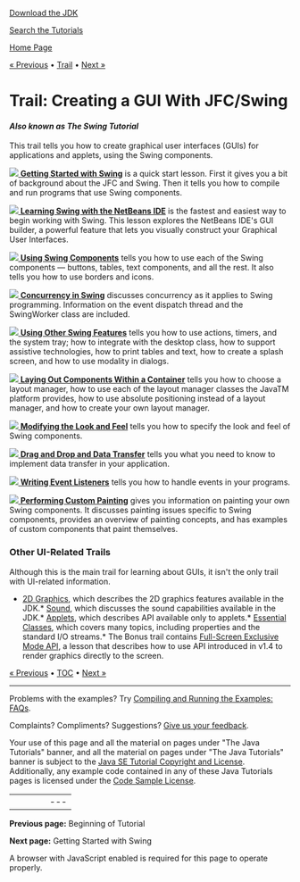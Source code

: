 [Download
the JDK](http://java.sun.com/javase/6/download.jsp)
  
[Search the
Tutorials](../search.html)

[Home Page](../index.html)

[« Previous](../index.html)
•
[Trail](./TOC.html)
•
[Next »](./start/index.html)

# Trail: Creating a GUI With JFC/Swing

#### *Also known as The Swing Tutorial*

This trail tells you how to create graphical user interfaces (GUIs)
for applications and applets, using the Swing components.

[![](../images/uiIcon.gif)
**Getting Started with Swing**](./start/index.html)
is a quick start lesson.
First it gives you a bit of background about the JFC
and Swing.
Then it tells you how to compile
and run programs
that use Swing components.

[![](../images/uiIcon.gif)
**Learning Swing with the NetBeans IDE**](./learn/index.html)
is the fastest and easiest way to begin working with Swing.
This lesson explores the NetBeans IDE's GUI builder,
a powerful feature that lets you visually
construct your Graphical User Interfaces.

[![](../images/uiIcon.gif)
**Using Swing Components**](./components/index.html)
tells you how to use each of the Swing components —
buttons, tables, text components, and all the rest.
It also tells you how to use borders and icons.

[![](../images/uiIcon.gif)
**Concurrency in Swing**](./concurrency/index.html)
discusses concurrency as it applies to Swing programming.
Information on the event dispatch thread and the SwingWorker class are
included.

[![](../images/uiIcon.gif)
**Using Other Swing Features**](./misc/index.html)
tells you how to use actions, timers, and the system tray; how to integrate
with the desktop class, how to support assistive technologies,
how to print tables and text, how to create a splash screen,
and how to use modality in dialogs.

[![](../images/uiIcon.gif)
**Laying Out Components Within a Container**](./layout/index.html)
tells you how to choose a layout manager,
how to use each of the layout manager classes the
JavaTM platform provides,
how to use absolute positioning instead of a layout manager,
and how to create your own layout manager.

[![](../images/uiIcon.gif)
**Modifying the Look and Feel**](./lookandfeel/index.html)
tells you how to specify the look and feel of Swing components.

[![](../images/uiIcon.gif)
**Drag and Drop and Data Transfer**](./dnd/index.html)
tells you what you need to know to implement data transfer
in your application.

[![](../images/uiIcon.gif)
**Writing Event Listeners**](./events/index.html)
tells you how to handle events in your programs.

[![](../images/uiIcon.gif)
**Performing Custom Painting**](./painting/index.html)
gives you information on painting your own Swing components.
It discusses painting issues
specific to Swing components,
provides an overview of painting concepts,
and has examples of custom components
that paint themselves.

### Other UI-Related Trails

Although this is the main trail for learning about GUIs,
it isn't the only trail with UI-related information.

* [2D Graphics](../2d/index.html),
  which describes the 2D graphics features available in the JDK.* [Sound](../sound/index.html),
    which discusses the sound capabilities available in the JDK.* [Applets](../deployment/applet/index.html),
      which describes API available only to applets.* [Essential Classes](../essential/index.html),
        which covers many topics, including properties and
        the standard I/O streams.* The Bonus trail contains
          [Full-Screen Exclusive Mode API](../extra/fullscreen/index.html), a lesson that describes how to use API introduced in v1.4
          to render graphics directly to the screen.

[« Previous](../index.html)
•
[TOC](./TOC.html)
•
[Next »](./start/index.html)

---

Problems with the examples? Try [Compiling and Running
the Examples: FAQs](../information/run-examples.html).
  
Complaints? Compliments? Suggestions? [Give
us your feedback](http://download.oracle.com/javase/feedback.html).

Your use of this page and all the material on pages under "The Java Tutorials" banner,
and all the material on pages under "The Java Tutorials" banner is subject to the [Java SE Tutorial Copyright
and License](../information/license.html).
Additionally, any example code contained in any of these Java
Tutorials pages is licensed under the
[Code
Sample License](http://developers.sun.com/license/berkeley_license.html).

|  |  |  |  |  |
| --- | --- | --- | --- | --- |
| |  |  | | --- | --- | | duke image | Oracle logo | | [About Oracle](http://www.oracle.com/us/corporate/index.html) | [Oracle Technology Network](http://www.oracle.com/technology/index.html) | [Terms of Service](https://www.samplecode.oracle.com/servlets/CompulsoryClickThrough?type=TermsOfService) | Copyright © 1995, 2011 Oracle and/or its affiliates. All rights reserved. |

**Previous page:** Beginning of Tutorial
  
**Next page:** Getting Started with Swing




A browser with JavaScript enabled is required for this page to operate properly.